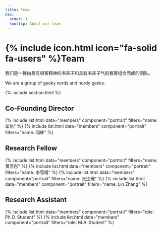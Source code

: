 ```yaml
---
title: Team
nav:
  order: 1
  tooltip: About our team
---
```


# {% include icon.html icon="fa-solid fa-users" %}Team

我们是一群由具有极客精神的书呆子和具有书呆子气的极客组合而成的团队。

We are a group of geeky nerds and nerdy geeks. 

{% include section.html %}

## Co-Founding Director

{% include list.html data="members" component="portrait" filters="name: 牟怡" %}
{% include list.html data="members" component="portrait" filters="name: 阎峰" %}

## Research Fellow
{% include list.html data="members" component="portrait" filters="name: 黄艺彤" %}
{% include list.html data="members" component="portrait" filters="name: 李雪晴" %}
{% include list.html data="members" component="portrait" filters="name: 张连珊" %}
{% include list.html data="members" component="portrait" filters="name: Lin Zhang" %}
## Research Assistant

{% include list.html data="members" component="portrait" filters="role: Ph.D. Student" %}
{% include list.html data="members" component="portrait" filters="role: M.A. Student" %}

<!-- ## Previous Member

{% include list.html data="members" component="portrait" filters="role: Previous Member" %} -->
